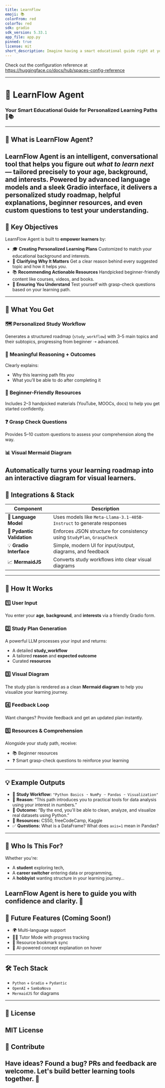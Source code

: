 ```yaml
---
title: LearnFlow
emoji: 📚
colorFrom: red
colorTo: red
sdk: gradio
sdk_version: 5.33.1
app_file: app.py
pinned: true
license: mit
short_description: Imagine having a smart educational guide right at your side.
---
```


Check out the configuration reference at https://huggingface.co/docs/hub/spaces-config-reference


---

# 📑 LearnFlow Agent

### Your Smart Educational Guide for Personalized Learning Paths 🧠📚
---
## 🎯 What is LearnFlow Agent?

**LearnFlow Agent** is an intelligent, conversational tool that helps you figure out *what to learn next* — tailored precisely to your **age**, **background**, and **interests**.
Powered by advanced language models and a sleek Gradio interface, it delivers a **personalized study roadmap**, helpful explanations, beginner resources, and even custom questions to test your understanding.
---
## 🚀 Key Objectives

LearnFlow Agent is built to **empower learners** by:

* 🎓 **Creating Personalized Learning Plans**
  Customized to match your educational background and interests.
* 🧭 **Clarifying Why It Matters**
  Get a clear reason behind every suggested topic and how it helps *you*.
* 📚 **Recommending Actionable Resources**
  Handpicked beginner-friendly content like courses, videos, and books.
* 🧩 **Ensuring You Understand**
  Test yourself with grasp-check questions based on your learning path.
---
## 🔑 What You Get
### 🗺️ **Personalized Study Workflow**
Generates a structured roadmap (`study_workflow`) with 3–5 main topics and their subtopics, progressing from beginner ➝ advanced.
### 🧠 **Meaningful Reasoning + Outcomes**
Clearly explains:

* Why this learning path fits *you*
* What you’ll be able to do after completing it
### 📘 **Beginner-Friendly Resources**
Includes 2–3 handpicked materials (YouTube, MOOCs, docs) to help you get started confidently.
### ❓ **Grasp Check Questions**
Provides 5–10 custom questions to assess your comprehension along the way.
### 📊 **Visual Mermaid Diagram**
Automatically turns your learning roadmap into an interactive diagram for visual learners.
---
## 🔌 Integrations & Stack

| Component                  | Description                                                             |
| -------------------------- | ----------------------------------------------------------------------- |
| 🧠 **Language Model**      | Uses models like `Meta-Llama-3.1-405B-Instruct` to generate responses   |
| 🧱 **Pydantic Validation** | Enforces JSON structure for consistency using `StudyPlan`, `GraspCheck` |
| 💡 **Gradio Interface**    | Simple, modern UI for input/output, diagrams, and feedback              |
| 📈 **MermaidJS**           | Converts study workflows into clear visual diagrams                     |

---

## 🔁 How It Works

### 1️⃣ User Input
You enter your **age**, **background**, and **interests** via a friendly Gradio form.

### 2️⃣ Study Plan Generation
A powerful LLM processes your input and returns:
* A detailed **study\_workflow**
* A tailored **reason** and **expected outcome**
* Curated **resources**

### 3️⃣ Visual Diagram
The study plan is rendered as a clean **Mermaid diagram** to help you visualize your learning journey.

### 4️⃣ Feedback Loop
Want changes? Provide feedback and get an updated plan instantly.

### 5️⃣ Resources & Comprehension
Alongside your study path, receive:

* 📚 Beginner resources
* ❓ Smart grasp-check questions to reinforce your learning
---
## 💡 Example Outputs
* 📖 **Study Workflow:** `"Python Basics ➝ NumPy ➝ Pandas ➝ Visualization"`
* 💬 **Reason:** “This path introduces you to practical tools for data analysis using your interest in numbers.”
* 🎯 **Outcome:** “By the end, you'll be able to clean, analyze, and visualize real datasets using Python.”
* 📘 **Resources:** CS50, freeCodeCamp, Kaggle
* ✅ **Questions:** What is a DataFrame? What does `axis=1` mean in Pandas?
---
## 👤 Who Is This For?
Whether you're:

* A **student** exploring tech,
* A **career switcher** entering data or programming,
* A **hobbyist** wanting structure in your learning journey…

**LearnFlow Agent** is here to guide you with confidence and clarity. 🌟
---
## 🧪 Future Features (Coming Soon!)
* 🌍 Multi-language support
* 🧑‍🏫 Tutor Mode with progress tracking
* 🔗 Resource bookmark sync
* 🧠 AI-powered concept explanation on hover
---
## 🛠️ Tech Stack
* `Python` + `Gradio` + `Pydantic`
* `OpenAI` + `SambaNova`
* `MermaidJS` for diagrams
---
## 📎 License
MIT License
---
## 🙌 Contribute
Have ideas? Found a bug? PRs and feedback are welcome. Let's build better learning tools together. 🤝
---

